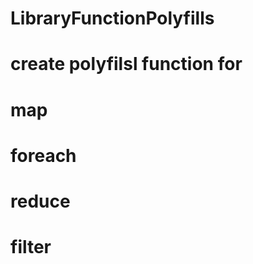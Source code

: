 # LibraryFunctionPolyfills

# create polyfilsl function for

# map

# foreach

# reduce

# filter

#
